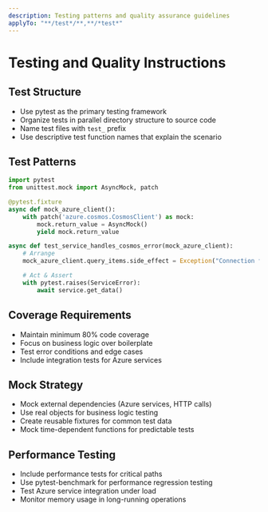 ```yaml
---
description: Testing patterns and quality assurance guidelines
applyTo: "**/test*/**,**/*test*"
---
```


# Testing and Quality Instructions

## Test Structure

- Use pytest as the primary testing framework
- Organize tests in parallel directory structure to source code
- Name test files with `test_` prefix
- Use descriptive test function names that explain the scenario

## Test Patterns

```python
import pytest
from unittest.mock import AsyncMock, patch

@pytest.fixture
async def mock_azure_client():
    with patch('azure.cosmos.CosmosClient') as mock:
        mock.return_value = AsyncMock()
        yield mock.return_value

async def test_service_handles_cosmos_error(mock_azure_client):
    # Arrange
    mock_azure_client.query_items.side_effect = Exception("Connection failed")

    # Act & Assert
    with pytest.raises(ServiceError):
        await service.get_data()
```

## Coverage Requirements

- Maintain minimum 80% code coverage
- Focus on business logic over boilerplate
- Test error conditions and edge cases
- Include integration tests for Azure services

## Mock Strategy

- Mock external dependencies (Azure services, HTTP calls)
- Use real objects for business logic testing
- Create reusable fixtures for common test data
- Mock time-dependent functions for predictable tests

## Performance Testing

- Include performance tests for critical paths
- Use pytest-benchmark for performance regression testing
- Test Azure service integration under load
- Monitor memory usage in long-running operations
